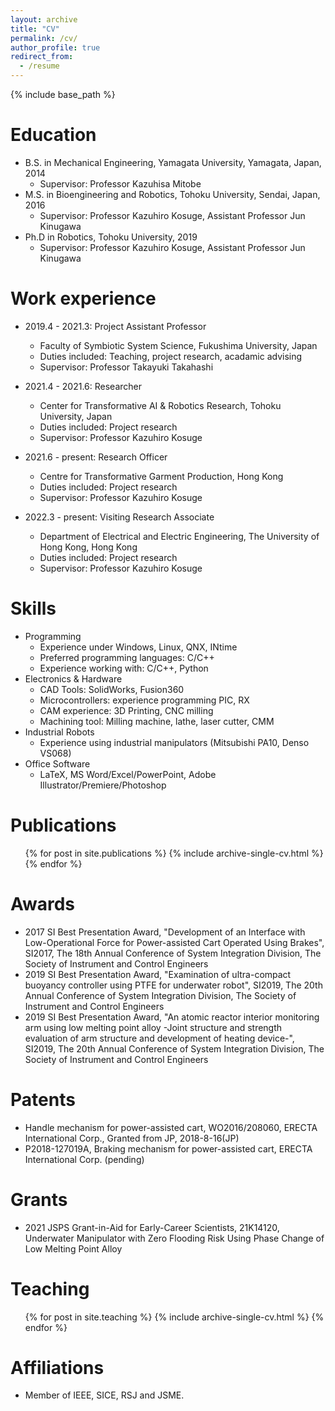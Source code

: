 ```yaml
---
layout: archive
title: "CV"
permalink: /cv/
author_profile: true
redirect_from:
  - /resume
---
```


{% include base_path %}

Education
======
* B.S. in Mechanical Engineering, Yamagata University, Yamagata, Japan, 2014
  * Supervisor: Professor Kazuhisa Mitobe 
* M.S. in Bioengineering and Robotics, Tohoku University, Sendai, Japan, 2016
  * Supervisor: Professor Kazuhiro Kosuge, Assistant Professor Jun Kinugawa
* Ph.D in Robotics, Tohoku University, 2019
  * Supervisor: Professor Kazuhiro Kosuge, Assistant Professor Jun Kinugawa

Work experience
======
* 2019.4 - 2021.3: Project Assistant Professor
  * Faculty of Symbiotic System Science, Fukushima University, Japan
  * Duties included: Teaching, project research, acadamic advising
  * Supervisor: Professor Takayuki Takahashi

* 2021.4 - 2021.6: Researcher
  * Center for Transformative AI & Robotics Research, Tohoku University, Japan
  * Duties included: Project research
  * Supervisor: Professor Kazuhiro Kosuge

* 2021.6 - present: Research Officer
  * Centre for Transformative Garment Production, Hong Kong
  * Duties included: Project research
  * Supervisor: Professor Kazuhiro Kosuge

* 2022.3 - present: Visiting Research Associate
  * Department of Electrical and Electric Engineering, The University of Hong Kong, Hong Kong
  * Duties included: Project research
  * Supervisor: Professor Kazuhiro Kosuge

Skills
======

* Programming
  * Experience under Windows, Linux, QNX, INtime
  * Preferred programming languages: C/C++
  * Experience working with: C/C++, Python
* Electronics & Hardware
  * CAD Tools: SolidWorks, Fusion360
  * Microcontrollers: experience programming PIC, RX
  * CAM experience: 3D Printing, CNC milling
  * Machining tool: Milling machine, lathe, laser cutter, CMM 
* Industrial Robots
  * Experience using industrial manipulators (Mitsubishi PA10, Denso VS068)
* Office Software
  * LaTeX, MS Word/Excel/PowerPoint, Adobe Illustrator/Premiere/Photoshop

<!--* Soft Skills

  * Constant desire to learn, always looking for answers.
  * Quick learner, never afraid to learn and re-learn.
  * Persistent when looking for solutions and solving problems.
  * Concise writing ability and great verbal communication skills in three different languages.
  * Successfully accomplished tasks before strict deadlines.
  * Worked well under pressure.
  * Experienced in problem solving and innovating on solutions.
  * Has worked effectively independently and as a team member.
  * Enjoys social interaction, is friendly and extroverted. 
  -->

Publications
======
  <ul>{% for post in site.publications %}
    {% include archive-single-cv.html %}
  {% endfor %}</ul>

Awards
======
* 2017 SI Best Presentation Award, "Development of an Interface with Low-Operational Force for Power-assisted Cart Operated Using Brakes", SI2017, The 18th Annual Conference of System Integration Division, The Society of Instrument and Control Engineers
* 2019 SI Best Presentation Award, "Examination of ultra-compact buoyancy controller using PTFE for underwater robot", SI2019, The 20th Annual Conference of System Integration Division, The Society of Instrument and Control Engineers
* 2019 SI Best Presentation Award, "An atomic reactor interior monitoring arm using low melting point alloy -Joint structure and strength evaluation of arm structure and development of heating device-", SI2019, The 20th Annual Conference of System Integration Division, The Society of Instrument and Control Engineers

Patents
======
* Handle mechanism for power-assisted cart, WO2016/208060, ERECTA International Corp., Granted from JP, 2018-8-16(JP)
* P2018-127019A, Braking mechanism for power-assisted cart, ERECTA International Corp. (pending)

Grants
======
* 2021 JSPS Grant-in-Aid for Early-Career Scientists, 21K14120, Underwater Manipulator with Zero Flooding Risk Using Phase Change of Low Melting Point Alloy

<!--Talks
======
  <ul>{% for post in site.talks %}
    {% include archive-single-talk-cv.html %}
  {% endfor %}</ul>
-->
  
Teaching
======
  <ul>{% for post in site.teaching %}
    {% include archive-single-cv.html %}
  {% endfor %}</ul>
  
Affiliations 
======
* Member of IEEE, SICE, RSJ and JSME. 



